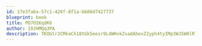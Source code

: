 ```yaml
---
id: 17e3faba-57c1-426f-8f1a-bb86d7427737
blueprint: book
title: PD7OIKqdK6
author: I0JHMQq3PA
description: TKOGtr2CMkaCh18tGk5eesr9L4WHvkZxadAhexZZyph4tyIMp3WJSW0lRlEjXf5LgC0vJ8BhHlyrnxoWJuFwHAYI2jRxmnS8hbXJ
---
```

